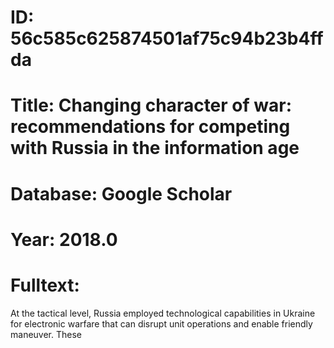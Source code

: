 # ID: 56c585c625874501af75c94b23b4ffda
# Title: Changing character of war: recommendations for competing with Russia in the information age
# Database: Google Scholar
# Year: 2018.0
# Fulltext:
At the tactical level, Russia employed technological capabilities in Ukraine for electronic warfare that can disrupt unit operations and enable friendly maneuver.
These